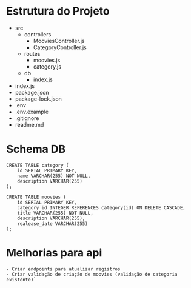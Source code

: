 # Estrutura do Projeto

- src
  - controllers
    - MooviesController.js
    - CategoryController.js
  - routes
    - moovies.js
    - category.js
  - db
    - index.js
- index.js
- package.json
- package-lock.json
- .env
- .env.example
- .gitignore
- readme.md

# Schema DB

```
CREATE TABLE category (
    id SERIAL PRIMARY KEY,
    name VARCHAR(255) NOT NULL,
    description VARCHAR(255)
);
```

```
CREATE TABLE moovies (
    id SERIAL PRIMARY KEY,
    category_id INTEGER REFERENCES category(id) ON DELETE CASCADE,
    title VARCHAR(255) NOT NULL,
    description VARCHAR(255),
    realease_date VARCHAR(255)
);
```
# Melhorias para api

  ````
  - Criar endpoints para atualizar registros
  - Criar validação de criação de moovies (validação de categoria existente)`
  ````